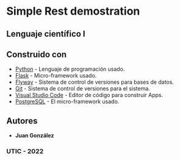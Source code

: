# Simple Rest demostration
## Lenguaje científico I

## Construido con
* [Python](https://www.python.org/) - Lenguaje de programación usado.
* [Flask](https://flask.palletsprojects.com/en/2.0.x/) - Micro-framework usado.
* [Flyway](https://flywaydb.org/) - Sistema de control de versiones para bases de datos.
* [Git](https://git-scm.com/) - Sistema de control de versiones para el sistema.
* [Visual Studio Code](https://code.visualstudio.com/) - Editor de código para construir Apps.
* [PostgreSQL](https://www.postgresql.org/) - El micro-framework usado.

## Autores
* **Juan González**

### UTIC - 2022
